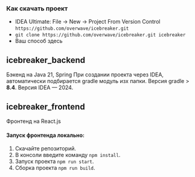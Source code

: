 ### Как скачать проект
- IDEA Ultimate: File -> New -> Project From Version Control  
  `https://github.com/overwave/icebreaker.git`
- `git clone https://github.com/overwave/icebreaker.git icebreaker`
- Ваш способ здесь

## icebreaker_backend
Бэкенд на Java 21, Spring
При создании проекта через IDEA, автоматически подбирается gradle модуль изх папки.
Версия gradle > **8.4**. Версия IDEA — 2024.

## icebreaker_frontend
Фронтенд на React.js

#### Запуск фронтенда локально:
1. Скачайте репозиторий.
2. В консоли введите команду `npm install`.
3. Запуск проекта `npm run start`.
4. Сборка проекта `npm run build`.